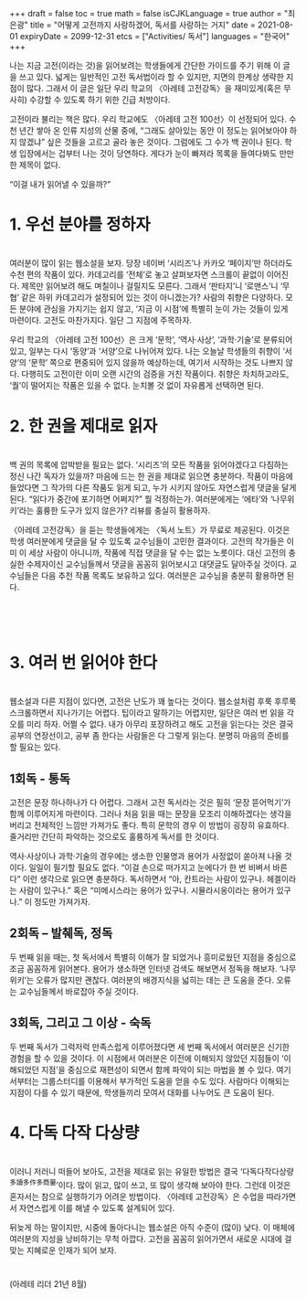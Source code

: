 +++
draft = false
toc = true
math = false
isCJKLanguage = true
author = "최은광"
title = "어떻게 고전까지 사랑하겠어, 독서를 사랑하는 거지"
date = 2021-08-01
expiryDate = 2099-12-31
etcs = ["Activities/ 독서"]
languages = "한국어"
+++

나는 지금 고전(이라는 것)을 읽어보려는 학생들에게 간단한 가이드를 주기 위해 이 글을 쓰고 있다. 넓게는 일반적인 고전 독서법이라 할 수 있지만, 지면의 한계상 생략한 지점이 많다. 그래서 이 글은 일단 우리 학교의 〈아레테 고전강독〉을 재미있게(혹은 무사히) 수강할 수 있도록 하기 위한 긴급 처방이다.

고전이라 불리는 책은 많다. 우리 학교에도 〈아레테 고전 100선〉이 선정되어 있다. 수천 년간 쌓아 온 인류 지성의 산물 중에, “그래도 살아있는 동안 이 정도는 읽어보아야 하지 않겠냐” 싶은 것들을 고르고 골라 놓은 것이다. 그럼에도 그 수가 백 권이나 된다. 학생 입장에서는 겁부터 나는 것이 당연하다. 게다가 눈이 빠져라 목록을 들여다봐도 만만한 제목이 없다. 

“이걸 내가 읽어낼 수 있을까?”

#

# 1. 우선 분야를 정하자

#

여러분이 많이 읽는 웹소설을 보자. 당장 네이버 ‘시리즈’나 카카오 ‘페이지’만 하더라도 수천 편의 작품이 있다. 카데고리를 ‘전체’로 놓고 살펴보자면 스크롤이 끝없이 이어진다. 제목만 읽어보려 해도 며칠이나 걸릴지도 모른다. 그래서 ‘판타지’니 ‘로맨스’니 ‘무협’ 같은 하위 카데고리가 설정되어 있는 것이 아니겠는가? 사람의 취향은 다양하다. 모든 분야에 관심을 가지기는 쉽지 않고, ‘지금 이 시점’에 특별히 눈이 가는 것들이 있게 마련이다. 고전도 마찬가지다. 일단 그 지점에 주목하자.

우리 학교의 〈아레테 고전 100선〉은 크게 ‘문학’, ‘역사·사상’, ‘과학·기술’로 분류되어 있고, 일부는 다시 ‘동양’과 ‘서양’으로 나뉘어져 있다. 나는 오늘날 학생들의 취향이 ‘서양’의 ‘문학’ 쪽으로 편중되어 있지 않을까 예상하는데, 여기서 시작하는 것도 나쁘지 않다. 다행히도 고전이란 이미 오랜 시간의 검증을 거친 작품이다. 취향은 차치하고라도, ‘퀄’이 떨어지는 작품은 있을 수 없다. 눈치볼 것 없이 자유롭게 선택하면 된다.

#

# 2. 한 권을 제대로 읽자

#

백 권의 목록에 압박받을 필요는 없다. ‘시리즈’의 모든 작품을 읽어야겠다고 다짐하는 정신 나간 독자가 있을까? 마음에 드는 한 권을 제대로 읽으면 충분하다. 작품이 마음에 들었다면 그 작가의 다른 작품도 읽게 되고, 누가 시키지 않아도 자연스럽게 댓글을 달게 된다. “읽다가 중간에 포기하면 어쩌지?” 뭘 걱정하는가. 여러분에게는 ‘에타’와 ‘나무위키’라는 훌륭한 도구가 있지 않은가? 리뷰를 충실히 활용하자. 

〈아레테 고전강독〉을 듣는 학생들에게는 〈독서 노트〉가 무료로 제공된다. 이것은 학생 여러분에게 댓글을 달 수 있도록 교수님들이 고민한 결과이다. 고전의 작가들은 이미 이 세상 사람이 아니니까, 작품에 직접 댓글을 달 수는 없는 노릇이다. 대신 고전의 충실한 수제자이신 교수님들께서 댓글을 꼼꼼히 읽어보시고 대댓글도 달아주실 것이다. 교수님들은 다음 추천 작품 목록도 보유하고 있다. 여러분은 교수님을 충분히 활용하면 된다.

<br>

<script async src="https://pagead2.googlesyndication.com/pagead/js/adsbygoogle.js?client=ca-pub-2618164900782657"
     crossorigin="anonymous"></script>
<ins class="adsbygoogle"
     style="display:block; text-align:center;"
     data-ad-layout="in-article"
     data-ad-format="fluid"
     data-ad-client="ca-pub-2618164900782657"
     data-ad-slot="9803941047"></ins>
<script>
     (adsbygoogle = window.adsbygoogle || []).push({});
</script>

<br>

# 3. 여러 번 읽어야 한다

#

웹소설과 다른 지점이 있다면, 고전은 난도가 꽤 높다는 것이다. 웹소설처럼 후룩 후루룩 스크롤하면서 지나가기는 어렵다. 팁이라고 말하기는 어렵지만, 일단은 여러 번 읽을 각오를 미리 하자. 어쩔 수 없다. 내가 아무리 포장하려고 해도 고전을 읽는다는 것은 결국 공부의 연장선이고, 공부 좀 한다는 사람들은 다 그렇게 읽는다. 분명히 마음의 준비를 할 필요는 있다.

## 1회독 - 통독

고전은 문장 하나하나가 다 어렵다. 그래서 고전 독서라는 것은 필히 ‘문장 뜯어먹기’가 함께 이루어지게 마련이다. 그러나 처음 읽을 때는 문장을 모조리 이해하겠다는 생각을 버리고 전체적인 느낌만 가져가도 좋다. 특히 문학의 경우 이 방법이 굉장히 유효하다. 줄거리만 간단히 파악하는 것으로도 훌륭하게 독서를 한 것이다. 

역사·사상이나 과학·기술의 경우에는 생소한 인물명과 용어가 사정없이 쏟아져 나올 것이다. 일일이 필기할 필요도 없다. “이걸 손으로 떠가지고 눈에다가 한 번 비벼서 바른다” 이런 생각으로 읽으면 충분하다. 독서하면서 “아, 칸트라는 사람이 있구나. 헤겔이라는 사람이 있구나.” 혹은 “미메시스라는 용어가 있구나. 시뮬라시옹이라는 용어가 있구나.” 이 정도만 가져가자.

## 2회독 – 발췌독, 정독

두 번째 읽을 때는, 첫 독서에서 특별히 이해가 잘 되었거나 흥미로웠던 지점을 중심으로 조금 꼼꼼하게 읽어본다. 용어가 생소하면 인터넷 검색도 해보면서 정독을 해보자. ‘나무위키’는 오류가 많지만 괜찮다. 여러분의 배경지식을 넓히는 데는 큰 도움을 준다. 오류는 교수님들께서 바로잡아 주실 것이다.

## 3회독, 그리고 그 이상 - 숙독

두 번째 독서가 그럭저럭 만족스럽게 이루어졌다면 세 번째 독서에서 여러분은 신기한 경험을 할 수 있을 것이다. 이 시점에서 여러분은 이전에 이해되지 않았던 지점들이 ‘이해되었던 지점’을 중심으로 재편성이 되면서 함께 파악이 되는 마법을 볼 수 있다. 여기서부터는 그룹스터디를 이용해서 부가적인 도움을 얻을 수도 있다. 사람마다 이해되는 지점이 다를 수 있기 때문에, 학생들끼리 모여서 대화를 나누어도 큰 도움이 된다.

#

# 4. 다독 다작 다상량

#

이러니 저러니 떠들어 보아도, 고전을 제대로 읽는 유일한 방법은 결국 ‘다독다작다상량<sup>多讀多作多商量</sup>’이다. 많이 읽고, 많이 쓰고, 또 많이 생각해 보아야 한다. 그런데 이것은 혼자서는 참으로 실행하기가 어려운 방법이다. 〈아레테 고전강독〉은 수업을 따라가면서 자연스럽게 이를 해낼 수 있도록 설계되어 있다. 

뒤늦게 하는 말이지만, 시중에 돌아다니는 웹소설은 아직 수준이 (많이) 낮다. 이 매체에 여러분의 지성을 낭비하기는 무척 아깝다. 고전을 꼼꼼히 읽어가면서 새로운 시대에 걸맞는 지혜로운 인재가 되어 보자.

#

(아레테 리더 21년 8월)

#